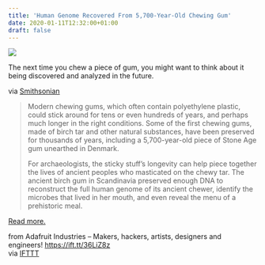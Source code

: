 ```yaml
---
title: 'Human Genome Recovered From 5,700-Year-Old Chewing Gum'
date: 2020-01-11T12:32:00+01:00
draft: false
---
```


[![](https://cdn-blog.adafruit.com/uploads/2019/12/chewing-gum-lores-600x450.jpg)](https://www.smithsonianmag.com/science-nature/human-genome-recovered-5700-year-old-chewing-gum-180973801/)

The next time you chew a piece of gum, you might want to think about it being discovered and analyzed in the future.

via [Smithsonian](https://www.smithsonianmag.com/science-nature/human-genome-recovered-5700-year-old-chewing-gum-180973801/)

> Modern chewing gums, which often contain polyethylene plastic, could stick around for tens or even hundreds of years, and perhaps much longer in the right conditions. Some of the first chewing gums, made of birch tar and other natural substances, have been preserved for thousands of years, including a 5,700-year-old piece of Stone Age gum unearthed in Denmark.
> 
> For archaeologists, the sticky stuff’s longevity can help piece together the lives of ancient peoples who masticated on the chewy tar. The ancient birch gum in Scandinavia preserved enough DNA to reconstruct the full human genome of its ancient chewer, identify the microbes that lived in her mouth, and even reveal the menu of a prehistoric meal.

[Read more.](https://www.smithsonianmag.com/science-nature/human-genome-recovered-5700-year-old-chewing-gum-180973801/)

  
  
from Adafruit Industries – Makers, hackers, artists, designers and engineers! https://ift.tt/36LiZ8z  
via [IFTTT](https://ifttt.com/?ref=da&site=blogger)